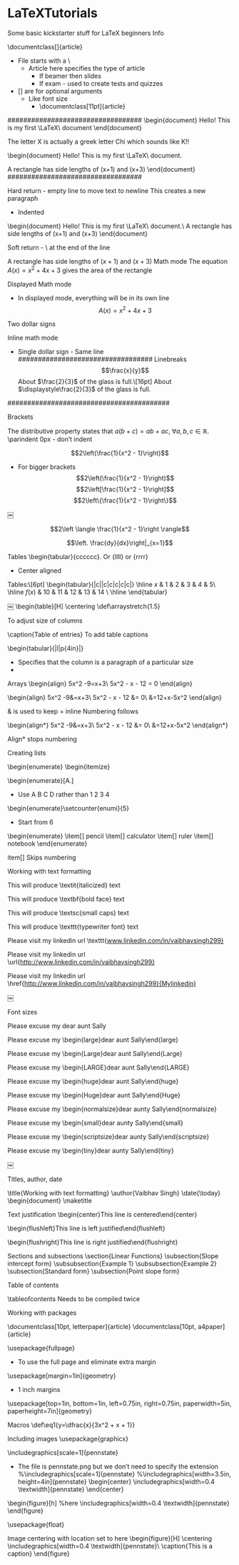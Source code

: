 # LaTeXTutorials
Some basic kickstarter stuff for LaTeX beginners
Info


\documentclass[]{article}
* File starts with a \
    * Article here specifies the type of article
        * If beamer then slides
        * If exam - used to create tests and quizzes
* [] are for optional arguments
    * Like font size
        * \documentclass[11pt]{article}

##################################
\begin{document}
Hello! This is my first \LaTeX\ document
\end{document}

The letter X is actually a greek letter Chi which sounds like K!! 

\begin{document}
Hello! This is my first \LaTeX\ document.

A rectangle has side lengths of (x+1) and (x+3)
\end{document}
##################################

Hard return - empty line to move text to newline
This creates a new paragraph
* Indented

\begin{document}
Hello! This is my first \LaTeX\ document.\\
A rectangle has side lengths of (x+1) and (x+3)
\end{document}

Soft return - \\ at the end of the line

A rectangle has side lengths of $(x+1)$ and $(x+3)$
Math mode
The equation $A(x) = x^2 + 4x + 3$ gives the area of the rectangle

Displayed Math mode
* In displayed mode, everything will be in its own line
$${A(x) = x^2 + 4x + 3}$$

Two dollar signs

Inline math mode
* Single dollar sign - Same line
##################################
Linebreaks
$$\frac{x}{y}$$
About $\frac{2}{3}$ of the glass is full.\\[16pt]
About $\displaystyle\frac{2}{3}$ of the glass is full.

#########################################

Brackets

The distributive property states that $a(b + c) = ab + ac$, $\forall a,b,c \in \mathbb{R}$.
\parindent 0px - don’t indent

$$2\left(\frac{1}{x^2 - 1}\right)$$
* For bigger brackets
$$2\left(\frac{1}{x^2 - 1}\right)$$
$$2\left[\frac{1}{x^2 - 1}\right]$$
$$2\left\{\frac{1}{x^2 - 1}\right\}$$


￼

$$2\left \langle \frac{1}{x^2 - 1}\right \rangle$$

$$\left. \frac{dy}{dx}\right|_{x=1}$$


Tables
\begin{tabular}{cccccc}. Or {llll} or {rrrr}
* Center aligned


Tables:\\[6pt]
\begin{tabular}{|c||c|c|c|c|c|}
\hline
$x$ & 1 & 2 & 3 & 4 & 5\\ \hline
$f(x)$ & 10 & 11 & 12 & 13 & 14 \\ \hline
\end{tabular}


￼
\begin{table}[H]
\centering
\def\arraystretch{1.5}

To adjust size of columns

\caption{Table of entries}
To add table captions

\begin{tabular}{|l|p{4in}|}
* Specifies that the column is a paragraph of a particular size
* 


Arrays
\begin{align}
5x^2 -9=x+3\\
5x^2 - x - 12 = 0
\end{align}

\begin{align}
5x^2 -9&=x+3\\
5x^2 - x - 12 &= 0\\
&=12+x-5x^2
\end{align}

& is used to keep = inline
Numbering follows

\begin{align*}
5x^2 -9&=x+3\\
5x^2 - x - 12 &= 0\\
&=12+x-5x^2
\end{align*}

Align* stops numbering


Creating lists

\begin{enumerate}
\begin{itemize}

\begin{enumerate}[A.]
* Use A B C D rather than 1 2 3 4

\begin{enumerate}\setcounter{enumi}{5}
* Start from 6

\begin{enumerate}
\item[] pencil
\item[] calculator
\item[] ruler
\item[] notebook
\end{enumerate}

item[] Skips numbering

Working with text formatting

This will produce \textit{italicized} text

This will produce \textbf{bold face} text

This will produce \textsc{small caps} text

This will produce \texttt{typewriter font} text

Please visit my linkedin url \texttt{www.linkedin.com/in/vaibhavsingh299}

Please visit my linkedin url \url{http://www.linkedin.com/in/vaibhavsingh299}

Please visit my linkedin url \href{http://www.linkedin.com/in/vaibhavsingh299}{Mylinkedin}


￼

Font sizes

Please excuse my dear aunt Sally

Please excuse my \begin{large}dear aunt Sally\end{large}

Please excuse my \begin{Large}dear aunt Sally\end{Large}

Please excuse my \begin{LARGE}dear aunt Sally\end{LARGE}

Please excuse my \begin{huge}dear aunt Sally\end{huge}

Please excuse my \begin{Huge}dear aunt Sally\end{Huge}

Please excuse my \begin{normalsize}dear aunty Sally\end{normalsize}

Please excuse my \begin{small}dear aunty Sally\end{small}

Please excuse my \begin{scriptsize}dear aunty Sally\end{scriptsize}

Please excuse my \begin{tiny}dear aunty Sally\end{tiny}

￼


Titles, author, date

\title{Working with text formatting}
\author{Vaibhav Singh}
\date{\today}
\begin{document}
\maketitle

Text justification
\begin{center}This line is centered\end{center}

\begin{flushleft}This line is left justified\end{flushleft}

\begin{flushright}This line is right justified\end{flushright}

Sections and subsections
\section{Linear Functions}
	\subsection{Slope intercept form}
		\subsubsection{Example 1}
		\subsubsection{Example 2}
	\subsection{Standard form}
	\subsection{Point slope form}

Table of contents

\tableofcontents
Needs to be compiled twice

Working with packages

\documentclass[10pt, letterpaper]{article}
\documentclass[10pt, a4paper]{article}

\usepackage{fullpage}
* To use the full page and eliminate extra margin

\usepackage[margin=1in]{geometry}
* 1 inch margins

\usepackage[top=1in, bottom=1in, left=0.75in, right=0.75in, paperwidth=5in, paperheight=7in]{geometry}

Macros
\def\eq1{y=\dfrac{x}{3x^2 + x + 1}}

Including images 
\usepackage{graphicx}

\includegraphics[scale=1]{pennstate}
* The file is pennstate.png but we don’t need to specify the extension
%\includegraphics[scale=1]{pennstate}
%\includegraphics[width=3.5in, height=4in]{pennstate}
\begin{center}
\includegraphics[width=0.4 \textwidth]{pennstate}
\end{center}


\begin{figure}[h]   %here
\includegraphics[width=0.4 \textwidth]{pennstate}
\end{figure}

\usepackage{float}


Image centering with location set to here
\begin{figure}[H]
\centering
\includegraphics[width=0.4 \textwidth]{pennstate}\\
\caption{This is a caption}
\end{figure}




